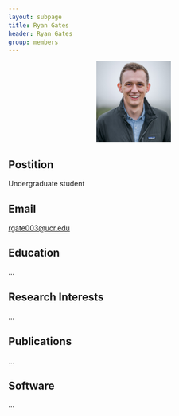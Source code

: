 ```yaml
---
layout: subpage
title: Ryan Gates 
header: Ryan Gates
group: members 
---
```


<p align="center"><a href="https://girke.bioinformatics.ucr.edu/members/ryan-gates/"><img src="/members/ryan-gates.jpg" alt="image" style="width:150px;"/></a></p>

## Postition

Undergraduate student 

## Email 

rgate003@ucr.edu

## Education

...

## Research Interests

...

## Publications

...

## Software

...

